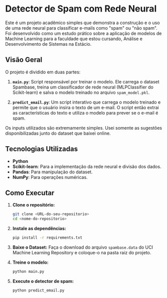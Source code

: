 # Detector de Spam com Rede Neural

Este é um projeto acadêmico simples que demonstra a construção e o uso de uma rede neural para classificar e-mails como "spam" ou "não spam". Foi desenvolvido como um estudo prático sobre a aplicação de modelos de Machine Learning para a faculdade que estou cursando, Análise e Desenvolvimento de Sistemas na Estácio.

## Visão Geral

O projeto é dividido em duas partes:

1.  **`main.py`**: Script responsável por treinar o modelo. Ele carrega o dataset Spambase, treina um classificador de rede neural (MLPClassifier do Scikit-learn) e salva o modelo treinado no arquivo `spam_model.pkl`.

2.  **`predict_email.py`**: Um script interativo que carrega o modelo treinado e permite que o usuário insira o texto de um e-mail. O script então extrai as características do texto e utiliza o modelo para prever se o e-mail é spam.

Os inputs utilizados são extremamente simples. Usei somente as sugestões disponibilizadas junto do dataset que baixei online.

## Tecnologias Utilizadas

- **Python**
- **Scikit-learn**: Para a implementação da rede neural e divisão dos dados.
- **Pandas**: Para manipulação do dataset.
- **NumPy**: Para operações numéricas.

## Como Executar

1.  **Clone o repositório:**

    ```bash
    git clone <URL-do-seu-repositorio>
    cd <nome-do-repositorio>
    ```

2.  **Instale as dependências:**

    ```bash
    pip install -r requirements.txt
    ```

3.  **Baixe o Dataset:**
    Faça o download do arquivo `spambase.data` do UCI Machine Learning Repository e coloque-o na pasta raiz do projeto.

4.  **Treine o modelo:**

    ```bash
    python main.py
    ```

5.  **Execute o detector de spam:**
    ```bash
    python predict_email.py
    ```
